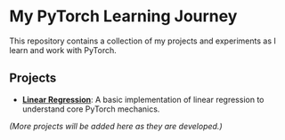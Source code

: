 # My PyTorch Learning Journey

This repository contains a collection of my projects and experiments as I learn and work with PyTorch.

## Projects

- **[Linear Regression](./linear_regression_pytorch/)**: A basic implementation of linear regression to understand core PyTorch mechanics.

*(More projects will be added here as they are developed.)*